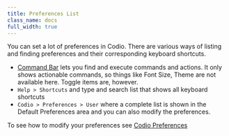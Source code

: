 ```yaml
---
title: Preferences List
class_name: docs
full_width: true
---
```


You can set a lot of preferences in Codio. There are various ways of listing and finding preferences and their corresponding keyboard shortcuts.

- [Command Bar](/docs/command-bar) lets you find and execute commands and actions. It only shows actionable commands, so things like Font Size, Theme are not available here. Toggle items are, however.
- `Help > Shortcuts` and type and search list that shows all keyboard shortcuts
- `Codio > Preferences > User` where a complete list is shown in the Default Preferences area and you can also modify the preferences.

To see how to modify your preferences see [Codio Preferences](/docs/settings-prefs/codio-prefs/)
